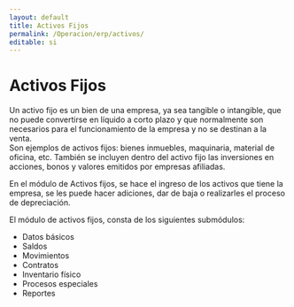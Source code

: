 ```yaml
---
layout: default
title: Activos Fijos
permalink: /Operacion/erp/activos/
editable: si
---
```


# Activos Fijos

Un activo fijo es un bien de una empresa, ya sea tangible o intangible, que no puede convertirse en líquido a corto plazo y que normalmente son necesarios para el funcionamiento de la empresa y no se destinan a la venta.  
Son ejemplos de activos fijos: bienes inmuebles, maquinaria, material de oficina, etc.  También se incluyen dentro del activo fijo las inversiones en acciones, bonos y valores emitidos por empresas afiliadas.  

En el módulo de Activos fijos, se hace el ingreso de los activos que tiene la empresa, se les puede hacer adiciones, dar de baja o realizarles el proceso de depreciación.  

El módulo de activos fijos, consta de los siguientes submódulos:  

* Datos básicos  
* Saldos  
* Movimientos  
* Contratos  
* Inventario físico  
* Procesos especiales  
* Reportes

